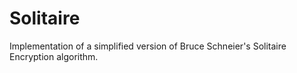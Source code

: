 # Solitaire
Implementation of a simplified version of Bruce Schneier's Solitaire Encryption algorithm.
